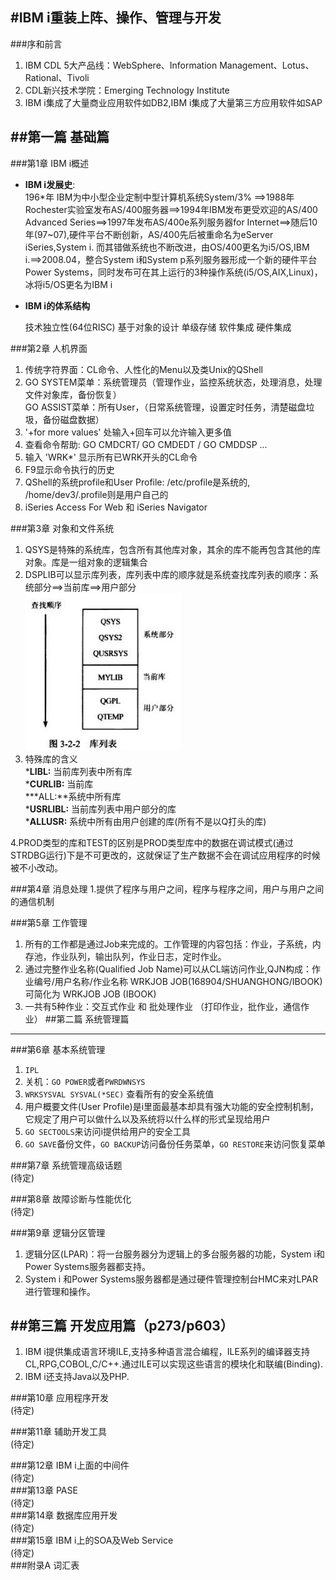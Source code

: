 #IBM i重装上阵、操作、管理与开发
----------
###序和前言
1. IBM CDL 5大产品线：WebSphere、Information Management、Lotus、Rational、Tivoli
2. CDL新兴技术学院：Emerging Technology Institute
3. IBM i集成了大量商业应用软件如DB2,IBM i集成了大量第三方应用软件如SAP

##第一篇 基础篇
---

###第1章 IBM i概述

- **IBM i发展史**:   
196*年 IBM为中小型企业定制中型计算机系统System/3% ==>1988年Rochester实验室发布AS/400服务器==>1994年IBM发布更受欢迎的AS/400 Advanced Series==>1997年发布AS/400e系列服务器for Internet==>随后10年(97~07),硬件平台不断创新，AS/400先后被重命名为eServer iSeries,System i. 而其错做系统也不断改进，由OS/400更名为i5/OS,IBM i.==>2008.04，整合System i和System p系列服务器形成一个新的硬件平台Power Systems，同时发布可在其上运行的3种操作系统(i5/OS,AIX,Linux)，冰将i5/OS更名为IBM i  

- **IBM i的体系结构**

	技术独立性(64位RISC)
	基于对象的设计
	单级存储
	软件集成
	硬件集成  


###第2章 人机界面
1. 传统字符界面：CL命令、人性化的Menu以及类Unix的QShell
2. GO SYSTEM菜单：系统管理员（管理作业，监控系统状态，处理消息，处理文件对象库，备份恢复）  
   GO ASSIST菜单：所有User，（日常系统管理，设置定时任务，清楚磁盘垃圾，备份磁盘数据）
3. '+for more values' 处输入+回车可以允许输入更多值
4. 查看命令帮助: GO CMDCRT/ GO CMDEDT /  GO CMDDSP ...
5. 输入 'WRK*' 显示所有已WRK开头的CL命令
6. F9显示命令执行的历史
7. QShell的系统profile和User Profile: /etc/profile是系统的, /home/dev3/.profile则是用户自己的
8. iSeries Access For Web 和 iSeries Navigator


###第3章 对象和文件系统
1. QSYS是特殊的系统库，包含所有其他库对象，其余的库不能再包含其他的库对象。库是一组对象的逻辑集合
2. DSPLIB可以显示库列表，库列表中库的顺序就是系统查找库列表的顺序：系统部分==>当前库==>用户部分  
![](./images/IBMi_book_1.jpg)    
3. 特殊库的含义  
	***LIBL:** 当前库列表中所有库  
	***CURLIB:** 当前库  
	***ALL:**系统中所有库  
	***USRLIBL:** 当前库列表中用户部分的库  
	***ALLUSR:** 系统中所有由用户创建的库(所有不是以Q打头的库)  

4.PROD类型的库和TEST的区别是PROD类型库中的数据在调试模式(通过STRDBG运行)下是不可更改的，这就保证了生产数据不会在调试应用程序的时候被不小改动。

###第4章 消息处理
1.提供了程序与用户之间，程序与程序之间，用户与用户之间的通信机制

###第5章 工作管理

1. 所有的工作都是通过Job来完成的。工作管理的内容包括：作业，子系统，内存池，作业队列，输出队列，作业日志，定时作业。
2. 通过完整作业名称(Qualified Job Name)可以从CL端访问作业,QJN构成：作业编号/用户名称/作业名称
	WRKJOB JOB(168904/SHUANGHONG/IBOOK)  可简化为 WRKJOB JOB (IBOOK)
3. 一共有5种作业：交互式作业 和 批处理作业 （打印作业，批作业，通信作业）
##第二篇 系统管理篇 
---

###第6章 基本系统管理
1. `IPL`
2. 关机：`GO POWER`或者`PWRDWNSYS`
3. `WRKSYSVAL SYSVAL(*SEC)` 查看所有的安全系统值
4. 用户概要文件(User Profile)是i里面最基本却具有强大功能的安全控制机制，它规定了用户可以做什么以及系统将以什么样的形式呈现给用户
5. `GO SECTOOLS`来访问i提供给用户的安全工具
6. `GO SAVE`备份文件，`GO BACKUP`访问备份任务菜单，`GO RESTORE`来访问恢复菜单

###第7章 系统管理高级话题  
(待定)

###第8章 故障诊断与性能优化  
(待定)

###第9章 逻辑分区管理
1. 逻辑分区(LPAR)：将一台服务器分为逻辑上的多台服务器的功能，System i和Power Systems服务器都支持。
2. System i 和Power Systems服务器都是通过硬件管理控制台HMC来对LPAR进行管理和操作。

##第三篇 开发应用篇（p273/p603）
---
1. IBM i提供集成语言环境ILE,支持多种语言混合编程，ILE系列的编译器支持CL,RPG,COBOL,C/C++.通过ILE可以实现这些语言的模块化和联编(Binding).
2. IBM i还支持Java以及PHP.

###第10章 应用程序开发  
(待定)  

###第11章 辅助开发工具  
(待定)  

###第12章 IBM i上面的中间件  
(待定)  
###第13章 PASE  
(待定)  
###第14章 数据库应用开发  
(待定)  
###第15章 IBM i上的SOA及Web Service  
(待定)  
###附录A 词汇表  
